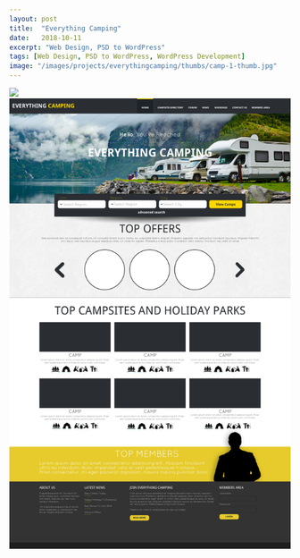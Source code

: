 ```yaml
---
layout: post
title:  "Everything Camping"
date:   2018-10-11
excerpt: "Web Design, PSD to WordPress"
tags: [Web Design, PSD to WordPress, WordPress Development]
image: "/images/projects/everythingcamping/thumbs/camp-1-thumb.jpg"
---
```


<img src="/images/projects/everythingcamping/camp-1-thumb.jpg"> 
<img src="/images/projects/everythingcamping/camp-1.jpg"> 